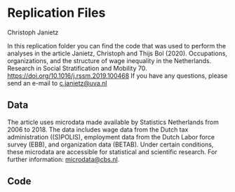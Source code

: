 # Replication Files

Christoph Janietz

In this replication folder you can find the code that was used to perform the analyses in the article Janietz, Christoph and Thijs Bol (2020). Occupations, organizations, and the structure of wage inequality in the Netherlands. Research in Social Stratification and Mobility 70. https://doi.org/10.1016/j.rssm.2019.100468 
If you have any questions, please send an e-mail to c.janietz@uva.nl

## Data
The article uses microdata made available by Statistics Netherlands from 2006 to 2018. The data includes wage data from the Dutch tax administration ((S)POLIS), employment data from the Dutch Labor force survey (EBB), and organization data (BETAB). 
Under certain conditions, these microdata are accessible for statistical and scientific research. For further information: microdata@cbs.nl.

## Code
